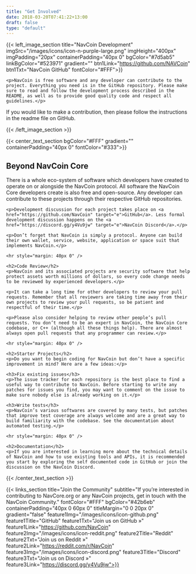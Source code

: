 ```yaml
---
title: "Get Involved"
date: 2018-03-20T07:41:22+13:00
draft: false
type: "default"
---
```


{{< left_image_section
    title="NavCoin Development"
    imgSrc="/images/icons/icon-n-purple-large.png"
    imgHeight="400px"
    imgPadding="20px"
    containerPadding="40px 0"
    bgColor="#7d5ab5"
    linkBgColor="#523971"
    gradient=""
    btn1Link="https://github.com/NAVCoin"
    btn1Txt="NavCoin GitHub"
    fontColor="#FFF">}}

    <p>NavCoin is free software and any developer can contribute to the project. Everything you need is in the GitHub repository. Please make sure to read and follow the development process described in the README, as well as to provide good quality code and respect all guidelines.</p>

<p> If you would like to make a contribution, then please follow the instructions in the readme file on GitHub.</p>
{{< /left_image_section >}}

{{< center_text_section
    bgColor="#FFF"
    gradient=""
    containerPadding="40px 0"
    fontColor="#333">}}
    <h2>Beyond NavCoin Core</h2>
    <p>There is a whole eco-system of software which developers have created to operate on or alongside the NavCoin protocol. All software the NavCoin Core developers create is also free and open-source. Any developer can contribute to these projects through their respective GitHub repositories.</p>

    <p>Development discussion for each project takes place on <a href="https://github.com/NavCoin" target="e">GitHub</a>. Less formal development discussion happens on the <a href="https://discord.gg/y4Vu9jw" target="e">NavCoin Discord</a>.</p>

    <p>Don’t forget that NavCoin is simply a protocol. Anyone can build their own wallet, service, website, application or space suit that implements NavCoin.</p>

    <hr style="margin: 40px 0" />

    <h2>Code Review</h2>
    <p>NavCoin and its associated projects are security software that help protect assets worth millions of dollars, so every code change needs to be reviewed by experienced developers.</p>

    <p>It can take a long time for other developers to review your pull requests. Remember that all reviewers are taking time away from their own projects to review your pull requests, so be patient and respectful of their time.</p>

    <p>Please also consider helping to review other people’s pull requests. You don’t need to be an expert in NavCoin, the NavCoin Core codebase, or C++ (although all these things help). There are almost always open pull requests that any programmer can review.</p>

    <hr style="margin: 40px 0" />

    <h2>Starter Projects</h2>
    <p>Do you want to begin coding for NavCoin but don’t have a specific improvement in mind? Here are a few ideas:</p>

    <h3>Fix existing issues</h3>
    <p>The issue tracker for each repository is the best place to find a useful way to contribute to NavCoin. Before starting to write any patches for issues you find, you may want to comment on the issue to make sure nobody else is already working on it.</p>

    <h3>Write tests</h3>
    <p>NavCoin’s various softwares are covered by many tests, but patches that improve test coverage are always welcome and are a great way to build familiarity with the codebase. See the documentation about automated testing.</p>

    <hr style="margin: 40px 0" />

    <h2>Documentation</h2>
    <p>If you are interested in learning more about the technical details of NavCoin and how to use existing tools and APIs, it is recommended you start by exploring the self documented code in GitHub or join the discussion on the NavCoin Discord.

{{< /center_text_section >}}

{{< links_section
    title="Join the Community"
    subtitle="If you’re interested in contributing to NavCore.org or any NavCoin projects, get in touch with the NavCoin Community."
    fontColor="#FFF"
    bgColor="#42b6eb"
    containerPadding="40px 0 60px 0"
    titleMargin="0 0 20px 0"
    gradient="false"
    feature1Img="/images/icons/icon-github.png"
    feature1Title="GitHub"
    feature1Txt="Join us on GitHub »"
    feature1Link="https://github.com/NavCoin"
    feature2Img="/images/icons/icon-reddit.png"
    feature2Title="Reddit"
    feature2Txt="Join us on Reddit »"
    feature2Link="https://reddit.com/r/NavCoin"
    feature3Img="/images/icons/icon-discord.png"
    feature3Title="Discord"
    feature3Txt="Join us on Discord »"
    feature3Link="https://discord.gg/y4Vu9jw">}}
